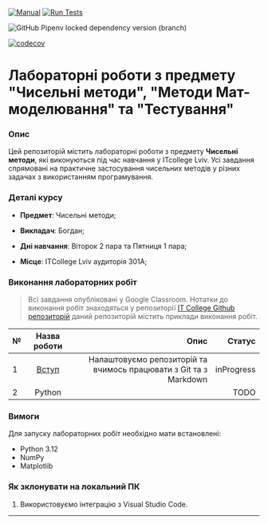 [![Manual](https://github.com/BobasB/2024_kn41_nm/actions/workflows/manual.yml/badge.svg)](https://github.com/BobasB/2024_kn41_nm/actions/workflows/manual.yml)
[![Run Tests](https://github.com/BobasB/2024_kn41_nm/actions/workflows/python-app.yml/badge.svg)](https://github.com/BobasB/2024_kn41_nm/actions/workflows/python-app.yml)

![GitHub Pipenv locked dependency version (branch)](https://img.shields.io/github/pipenv/locked/dependency-version/bobasb/2024_kn41_nm/testing%2F1_lab%2Fenv_with_pipenv%2F/main)

[![codecov](https://codecov.io/gh/BobasB/2024_kn41_nm/graph/badge.svg?token=ZHKOS5VG65)](https://codecov.io/gh/BobasB/2024_kn41_nm)


# Лабораторні роботи з предмету "Чисельні методи", "Методи Мат-моделювання" та "Тестування"

### Опис
Цей репозиторій містить лабораторні роботи з предмету **Чисельні методи**, які виконуються під час навчання у ITcollege Lviv. Усі завдання спрямовані на практичне застосування чисельних методів у різних задачах з використанням програмування.

### Деталі курсу
- **Предмет**: Чисельні методи;
+ **Викладач**: Богдан;
* **Дні навчання**: Віторок 2 пара та Пятниця 1 пара;
+ **Місце**: ITCollege Lviv аудиторія 301А;

### Виконання лабораторних робіт
> Всі завдання опубліковані у Google Classroom.
> Нотатки до виконання робіт знаходяться у репозиторії [IT College Github репозиторій](https://github.com/BobasB/it_college/tree/main)
> даний репозиторій містить приклади виконання робіт.

| № | Назва роботи | Опис  | Статус      |
|:---|:---:|---:|---:|
| 1 | [Вступ](./init/README.md) | Налаштовуємо репозиторій та вчимось працювати з Git та з Markdown | inProgress |
| 2 | Python | | TODO |

### Вимоги
Для запуску лабораторних робіт необхідно мати встановлені:
- Python 3.12
- NumPy
- Matplotlib

### Як зклонувати на локальний ПК
1. Використовуємо інтеграцію з Visual Studio Code.

---